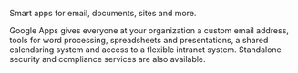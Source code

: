 Smart apps for email, documents, sites and more.

Google Apps gives everyone at your organization a custom email address, tools for word processing, spreadsheets and presentations, a shared calendaring system and access to a flexible intranet system. Standalone security and compliance services are also available.